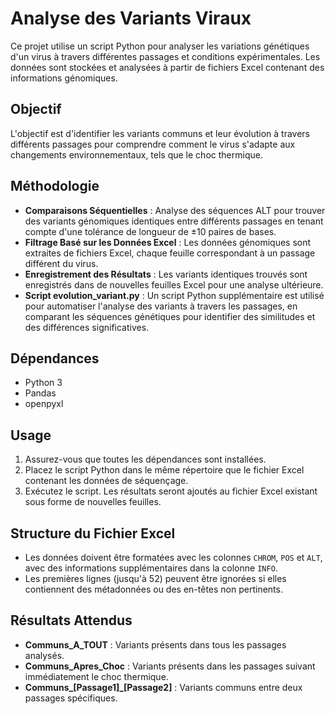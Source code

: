 
# Analyse des Variants Viraux

Ce projet utilise un script Python pour analyser les variations génétiques d'un virus à travers différentes passages et conditions expérimentales. Les données sont stockées et analysées à partir de fichiers Excel contenant des informations génomiques.

## Objectif

L'objectif est d'identifier les variants communs et leur évolution à travers différents passages pour comprendre comment le virus s'adapte aux changements environnementaux, tels que le choc thermique.

## Méthodologie

- **Comparaisons Séquentielles** : Analyse des séquences ALT pour trouver des variants génomiques identiques entre différents passages en tenant compte d'une tolérance de longueur de ±10 paires de bases.
- **Filtrage Basé sur les Données Excel** : Les données génomiques sont extraites de fichiers Excel, chaque feuille correspondant à un passage différent du virus.
- **Enregistrement des Résultats** : Les variants identiques trouvés sont enregistrés dans de nouvelles feuilles Excel pour une analyse ultérieure.
- **Script evolution_variant.py** : Un script Python supplémentaire est utilisé pour automatiser l'analyse des variants à travers les passages, en comparant les séquences génétiques pour identifier des similitudes et des différences significatives.

## Dépendances

- Python 3
- Pandas
- openpyxl

## Usage

1. Assurez-vous que toutes les dépendances sont installées.
2. Placez le script Python dans le même répertoire que le fichier Excel contenant les données de séquençage.
3. Exécutez le script. Les résultats seront ajoutés au fichier Excel existant sous forme de nouvelles feuilles.

## Structure du Fichier Excel

- Les données doivent être formatées avec les colonnes `CHROM`, `POS` et `ALT`, avec des informations supplémentaires dans la colonne `INFO`.
- Les premières lignes (jusqu'à 52) peuvent être ignorées si elles contiennent des métadonnées ou des en-têtes non pertinents.

## Résultats Attendus

- **Communs_A_TOUT** : Variants présents dans tous les passages analysés.
- **Communs_Apres_Choc** : Variants présents dans les passages suivant immédiatement le choc thermique.
- **Communs_[Passage1]_[Passage2]** : Variants communs entre deux passages spécifiques.

